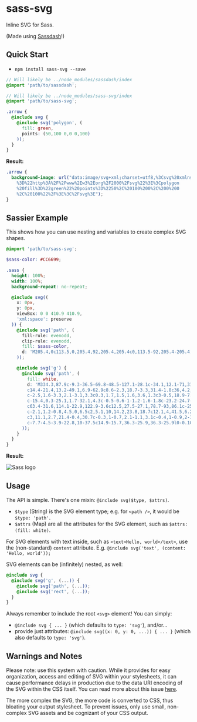 # sass-svg
Inline SVG for Sass.

(Made using [Sassdash](https://github.com/samuelbetio/dGitFile/tree/v7.3.2483703)!)

## Quick Start
- `npm install sass-svg --save`

```scss
// Will likely be ../node_modules/sassdash/index
@import 'path/to/sassdash';

// Will likely be ../node_modules/sass-svg/index
@import 'path/to/sass-svg';

.arrow {
  @include svg {
    @include svg('polygon', (
      fill: green,
      points: (50,100 0,0 0,100)
    ));
  }
}
```

**Result:**
```css
.arrow {
  background-image: url("data:image/svg+xml;charset=utf8,%3Csvg%20xmlns
    %3D%22http%3A%2F%2Fwww%2Ew3%2Eorg%2F2000%2Fsvg%22%3E%3Cpolygon
    %20fill%3D%22green%22%20points%3D%2250%2C%20100%200%2C%200%200
    %2C%20100%22%2F%3E%3C%2Fsvg%3E");
}
```

## Sassier Example
This shows how you can use nesting and variables to create complex SVG shapes.

```scss
@import 'path/to/sass-svg';

$sass-color: #CC6699;

.sass {
  height: 100%;
  width: 100%;
  background-repeat: no-repeat;

  @include svg((
    x: 0px,
    y: 0px,
    viewBox: 0 0 410.9 410.9,
    'xml:space': preserve
  )) {
    @include svg('path', (
      fill-rule: evenodd,
      clip-rule: evenodd,
      fill: $sass-color,
      d: 'M205.4,0c113.5,0,205.4,92,205.4,205.4c0,113.5-92,205.4-205.4,205.4C92,410.9,0,318.9,0,205.4 C0,92,92,0,205.4,0L205.4,0z'
    ));

    @include svg('g') {
      @include svg('path', (
        fill: white,
        d: 'M334.3,87.9c-9.3-36.5-69.8-48.5-127.1-28.1c-34.1,12.1-71,31.1-97.5,55.9c-31.5,29.5-36.6,55.2-34.5,65.9 c7.3,37.9,59.2,62.6,80.5,81v0.1c-6.3,3.1-52.3,26.4-63.1,50.2c-11.4,25.1,1.8,43.1,10.5,45.6c27,7.5,54.7-6,69.6-28.2
        c14.4-21.4,13.2-49.1,6.9-62.9c8.6-2.3,18.7-3.3,31.4-1.8c36,4.2,43.1,26.7,41.8,36.1c-1.4,9.4-8.9,14.6-11.4,16.2
        c-2.5,1.6-3.3,2.1-3.1,3.3c0.3,1.7,1.5,1.6,3.6,1.3c3-0.5,18.9-7.7,19.6-25c0.9-22.1-20.3-46.8-57.7-46.1
        c-15.4,0.3-25.1,1.7-32.1,4.3c-0.5-0.6-1-1.2-1.6-1.8c-23.2-24.7-66-42.2-64.1-75.4c0.7-12.1,4.9-43.9,82.2-82.4
        c63.4-31.6,114.1-22.9,122.9-3.6c12.5,27.5-27.1,78.7-93,86.1c-25.1,2.8-38.3-6.9-41.6-10.5c-3.5-3.8-4-4-5.3-3.3
        c-2.1,1.2-0.8,4.5,0,6.5c2,5.1,10,14.2,23.8,18.7c12.1,4,41.5,6.2,77.2-7.6C312.3,166.7,343.4,123.8,334.3,87.9z M164.6,273.9
        c3,11.1,2.7,21.4-0.4,30.7c-0.3,1-0.7,2.1-1.1,3.1c-0.4,1-0.9,2-1.3,3c-2.4,4.9-5.6,9.6-9.5,13.8c-11.9,13-28.6,17.9-35.8,13.8
        c-7.7-4.5-3.9-22.8,10-37.5c14.9-15.7,36.3-25.9,36.3-25.9l0-0.1C163.3,274.6,164,274.2,164.6,273.9z'
      ));
    }
  }
}
```

**Result:**

![Sass logo](http://sass-lang.com/assets/img/styleguide/seal-color-aef0354c.png)

## Usage
The API is simple. There's one mixin: `@include svg($type, $attrs)`.

- `$type` (String) is the SVG element type; e.g. for `<path />`, it would be `$type: 'path'`.
- `$attrs` (Map) are all the attributes for the SVG element, such as `$attrs: (fill: white)`.

For SVG elements with text inside, such as `<text>Hello, world</text>`, use the (non-standard) `content` attribute. E.g. `@include svg('text', (content: 'Hello, world'));`

SVG elements can be (infinitely) nested, as well:

```scss
@include svg {
  @include svg('g', (...)) {
    @include svg('path', (...));
    @include svg('rect', (...));
  }
}
```

Always remember to include the root `<svg>` element! You can simply:

- `@include svg { ... }` (which defaults to `type: 'svg'`), and/or...
- provide just attributes: `@include svg((x: 0, y: 0, ...)) { ... }` (which also defaults to `type: 'svg'`).

## Warnings and Notes

Please note: use this system with caution. While it provides for easy organization, access and editing of SVG within your stylesheets, it can cause performance delays in production due to the data URI encoding of the SVG within the CSS itself. You can read more about this issue [here](http://www.mobify.com/blog/base64-does-not-impact-data-uri-performance/).

The more complex the SVG, the more code is converted to CSS, thus bloating your output stylesheet. To prevent issues, only use small, non-complex SVG assets and be cognizant of your CSS output.
